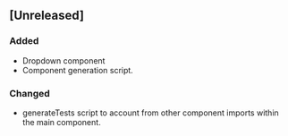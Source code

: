## [Unreleased]
### Added
- Dropdown component
- Component generation script.

### Changed
- generateTests script to account from other component imports within the main component.

